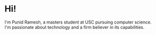 # Hi!
<p>I'm Punid Ramesh, a masters student at USC pursuing computer science. I'm passionate about technology and a firm believer in its capabilities.</p>

<!--p align = "center">
  <img src = "https://github.com/punidramesh/punidramesh/blob/master/assets/java.svg" height = "90px">&nbsp&nbsp&nbsp&nbsp
  <img src = "https://github.com/punidramesh/punidramesh/blob/master/assets/python.svg" height = "90px">&nbsp&nbsp&nbsp&nbsp
  <img src = "https://github.com/punidramesh/punidramesh/blob/master/assets/spring.svg" height = "80px">&nbsp&nbsp&nbsp&nbsp
  <img src = "https://github.com/punidramesh/punidramesh/blob/master/assets/docker.svg" height = "80px">&nbsp&nbsp&nbsp&nbsp
    <img src = "https://github.com/punidramesh/punidramesh/blob/master/assets/kubernetes.svg" height = "90px">&nbsp&nbsp&nbsp&nbsp
  <img src = "https://github.com/punidramesh/punidramesh/blob/master/assets/react.svg" height = "90px">&nbsp&nbsp&nbsp&nbsp
  <img src = "https://github.com/punidramesh/punidramesh/blob/master/assets/aws.svg" height = "50px">&nbsp&nbsp&nbsp&nbsp
</p-->

<!--p align="center">
    <a href="https://www.linkedin.com/in/punid/"><img src="https://img.shields.io/badge/Linkedin-black?style=for-the-badge&logo=linkedin&logoColor=white" height=35>    </a>
    <a href="https://www.twitter.com/punidramesh"><img src="https://img.shields.io/badge/Twitter-black?style=for-the-badge&logo=twitter&logoColor=white"height=35>     </a>
    <a href="https://medium.com/@punidramesh"><img src = "https://img.shields.io/badge/Medium-black?style=for-the-badge&logo=medium&logoColor=white" height=35></a>
</p-->

<!--p align="center">
  <img src="https://github-readme-stats.vercel.app/api?username=punidramesh&show_icons=true_color=fff&icon_color=79ff97&text_color=9f9f9f&bg_color=151515">
</p-->
<!--p><img align="center" src="https://github-readme-streak-stats.herokuapp.com/?user=punidramesh&" alt="punidramesh" /></p-->
